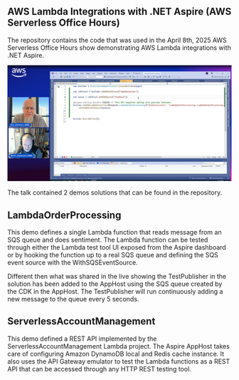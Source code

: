 ## AWS Lambda Integrations with .NET Aspire (AWS Serverless Office Hours) 

The repository contains the code that was used in the April 8th, 2025 AWS Serverless Office Hours show demonstrating AWS Lambda integrations with .NET Aspire.

[![image](./resources/screenshot.png)](https://www.twitch.tv/videos/2427524327?t=0h0m21s)

The talk contained 2 demos solutions that can be found in the repository.

## LambdaOrderProcessing

This demo defines a single Lambda function that reads message from an SQS queue and does sentiment. The Lambda function can be tested through either the Lambda test tool UI exposed from the Aspire dashboard or by hooking the function up to a real SQS queue and defining the SQS event source with the WithSQSEventSource.

Different then what was shared in the live showing the TestPublisher in the solution has been added to the AppHost using the SQS queue
created by the CDK in the AppHost. The TestPublisher will run continuously adding a new message to the queue every 5 seconds.


## ServerlessAccountManagement

This demo defined a REST API implemented by the ServerlessAccountManagement Lambda project. The Aspire AppHost takes care of 
configuring Amazon DynamoDB local and Redis cache instance. It also uses the API Gateway emulator to test the Lambda functions as a 
REST API that can be accessed through any HTTP REST testing tool.


